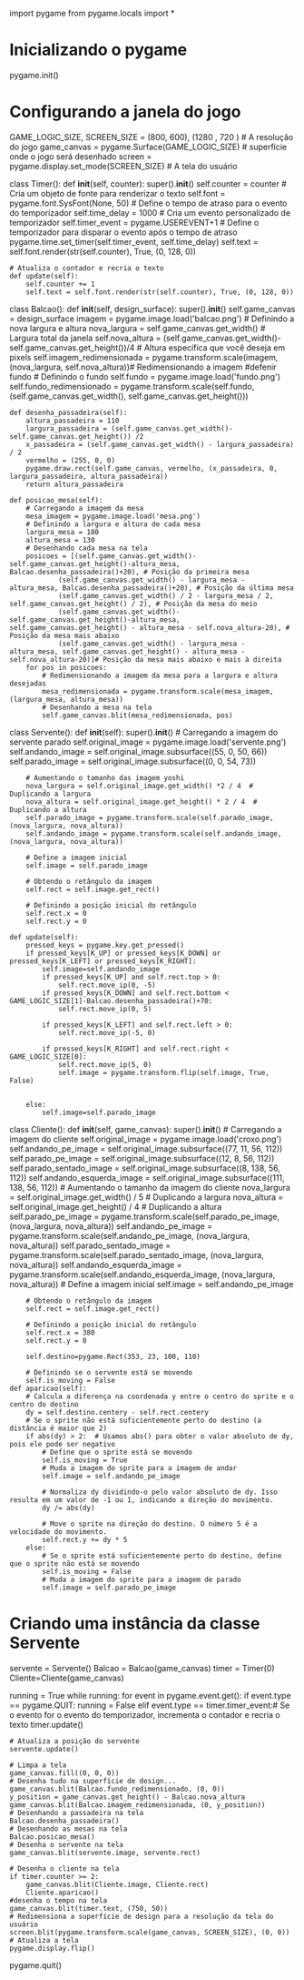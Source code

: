 import pygame
from pygame.locals import *

# Inicializando o pygame
pygame.init()

# Configurando a janela do jogo
GAME_LOGIC_SIZE, SCREEN_SIZE = (800, 600), (1280 , 720 ) # A resolução do jogo
game_canvas = pygame.Surface(GAME_LOGIC_SIZE) # superfície onde o jogo será desenhado
screen = pygame.display.set_mode(SCREEN_SIZE) # A tela do usuário

class Timer():
    def __init__(self, counter):
        super().__init__()
        self.counter = counter
        # Cria um objeto de fonte para renderizar o texto
        self.font = pygame.font.SysFont(None, 50)
        # Define o tempo de atraso para o evento do temporizador
        self.time_delay = 1000
        # Cria um evento personalizado de temporizador
        self.timer_event = pygame.USEREVENT+1
        # Define o temporizador para disparar o evento após o tempo de atraso
        pygame.time.set_timer(self.timer_event, self.time_delay)
        self.text = self.font.render(str(self.counter), True, (0, 128, 0))
    
    # Atualiza o contador e recria o texto
    def update(self):
        self.counter += 1
        self.text = self.font.render(str(self.counter), True, (0, 128, 0))

class Balcao():
    def __init__(self, design_surface):
        super().__init__()
        self.game_canvas = design_surface
        imagem = pygame.image.load('balcao.png')
        # Definindo a nova largura e altura
        nova_largura = self.game_canvas.get_width()  # Largura total da janela
        self.nova_altura = (self.game_canvas.get_width()-self.game_canvas.get_height())/4  # Altura específica que você deseja em pixels
        self.imagem_redimensionada = pygame.transform.scale(imagem, (nova_largura, self.nova_altura))# Redimensionando a imagem
        #defenir fundo
        # Definindo o fundo
        self.fundo = pygame.image.load('fundo.png')
        self.fundo_redimensionado = pygame.transform.scale(self.fundo, (self.game_canvas.get_width(), self.game_canvas.get_height()))

    def desenha_passadeira(self):
        altura_passadeira = 110
        largura_passadeira = (self.game_canvas.get_width()-self.game_canvas.get_height()) /2
        x_passadeira = (self.game_canvas.get_width() - largura_passadeira) / 2
        vermelho = (255, 0, 0)
        pygame.draw.rect(self.game_canvas, vermelho, (x_passadeira, 0, largura_passadeira, altura_passadeira))
        return altura_passadeira
    
    def posicao_mesa(self):
        # Carregando a imagem da mesa
        mesa_imagem = pygame.image.load('mesa.png')
        # Definindo a largura e altura de cada mesa
        largura_mesa = 180
        altura_mesa = 130
        # Desenhando cada mesa na tela
        posicoes = [(self.game_canvas.get_width()- self.game_canvas.get_height()-altura_mesa, Balcao.desenha_passadeira()+20), # Posição da primeira mesa
                (self.game_canvas.get_width() - largura_mesa - altura_mesa, Balcao.desenha_passadeira()+20), # Posição da última mesa
                (self.game_canvas.get_width() / 2 - largura_mesa / 2, self.game_canvas.get_height() / 2), # Posição da mesa do meio
                (self.game_canvas.get_width()- self.game_canvas.get_height()-altura_mesa, self.game_canvas.get_height() - altura_mesa - self.nova_altura-20), # Posição da mesa mais abaixo
                (self.game_canvas.get_width() - largura_mesa - altura_mesa, self.game_canvas.get_height() - altura_mesa - self.nova_altura-20)]# Posição da mesa mais abaixo e mais à direita
        for pos in posicoes:
            # Redimensionando a imagem da mesa para a largura e altura desejadas
            mesa_redimensionada = pygame.transform.scale(mesa_imagem, (largura_mesa, altura_mesa))
            # Desenhando a mesa na tela
            self.game_canvas.blit(mesa_redimensionada, pos)

class Servente():
    def __init__(self):
        super().__init__()
        # Carregando a imagem do servente parado
        self.original_image = pygame.image.load('servente.png')
        self.andando_image = self.original_image.subsurface((55, 0, 50, 66))
        self.parado_image = self.original_image.subsurface((0, 0, 54, 73))
        
        # Aumentando o tamanho das imagem yoshi
        nova_largura = self.original_image.get_width() *2 / 4  # Duplicando a largura
        nova_altura = self.original_image.get_height() * 2 / 4  # Duplicando a altura
        self.parado_image = pygame.transform.scale(self.parado_image, (nova_largura, nova_altura))
        self.andando_image = pygame.transform.scale(self.andando_image, (nova_largura, nova_altura))

        # Define a imagem inicial
        self.image = self.parado_image

        # Obtendo o retângulo da imagem
        self.rect = self.image.get_rect()

        # Definindo a posição inicial do retângulo
        self.rect.x = 0
        self.rect.y = 0

    def update(self):
        pressed_keys = pygame.key.get_pressed()
        if pressed_keys[K_UP] or pressed_keys[K_DOWN] or pressed_keys[K_LEFT] or pressed_keys[K_RIGHT]:
            self.image=self.andando_image
            if pressed_keys[K_UP] and self.rect.top > 0:
                self.rect.move_ip(0, -5)
            if pressed_keys[K_DOWN] and self.rect.bottom < GAME_LOGIC_SIZE[1]-Balcao.desenha_passadeira()+70:
                self.rect.move_ip(0, 5)

            if pressed_keys[K_LEFT] and self.rect.left > 0:
                self.rect.move_ip(-5, 0)

            if pressed_keys[K_RIGHT] and self.rect.right < GAME_LOGIC_SIZE[0]:
                self.rect.move_ip(5, 0)
                self.image = pygame.transform.flip(self.image, True, False)
                

        else:
            self.image=self.parado_image

class Cliente():
    def __init__(self, game_canvas):
        super().__init__()
        # Carregando a imagem do cliente
        self.original_image = pygame.image.load('croxo.png')
        self.andando_pe_image = self.original_image.subsurface((77, 11, 56, 112))
        self.parado_pe_image = self.original_image.subsurface((12, 8, 56, 112))
        self.parado_sentado_image = self.original_image.subsurface((8, 138, 56, 112))
        self.andando_esquerda_image = self.original_image.subsurface((111, 138, 56, 112))
        # Aumentando o tamanho da imagem do cliente
        nova_largura = self.original_image.get_width() / 5  # Duplicando a largura
        nova_altura = self.original_image.get_height() / 4   # Duplicando a altura
        self.parado_pe_image = pygame.transform.scale(self.parado_pe_image, (nova_largura, nova_altura))
        self.andando_pe_image = pygame.transform.scale(self.andando_pe_image, (nova_largura, nova_altura))
        self.parado_sentado_image = pygame.transform.scale(self.parado_sentado_image, (nova_largura, nova_altura))
        self.andando_esquerda_image = pygame.transform.scale(self.andando_esquerda_image, (nova_largura, nova_altura))
        # Define a imagem inicial
        self.image = self.andando_pe_image

        # Obtendo o retângulo da imagem
        self.rect = self.image.get_rect()

        # Definindo a posição inicial do retângulo
        self.rect.x = 380
        self.rect.y = 0

        self.destino=pygame.Rect(353, 23, 100, 110)

        # Definindo se o servente está se movendo
        self.is_moving = False
    def aparicao(self):
        # Calcula a diferença na coordenada y entre o centro do sprite e o centro do destino
        dy = self.destino.centery - self.rect.centery
        # Se o sprite não está suficientemente perto do destino (a distância é maior que 2)
        if abs(dy) > 2:  # Usamos abs() para obter o valor absoluto de dy, pois ele pode ser negativo
            # Define que o sprite está se movendo
            self.is_moving = True
            # Muda a imagem do sprite para a imagem de andar
            self.image = self.andando_pe_image

            # Normaliza dy dividindo-o pelo valor absoluto de dy. Isso resulta em um valor de -1 ou 1, indicando a direção do movimento.
            dy /= abs(dy)

            # Move o sprite na direção do destino. O número 5 é a velocidade do movimento.
            self.rect.y += dy * 5
        else:
            # Se o sprite está suficientemente perto do destino, define que o sprite não está se movendo
            self.is_moving = False
            # Muda a imagem do sprite para a imagem de parado
            self.image = self.parado_pe_image


# Criando uma instância da classe Servente
servente = Servente()
Balcao = Balcao(game_canvas)
timer = Timer(0)
Cliente=Cliente(game_canvas)

running = True
while running:
    for event in pygame.event.get():
        if event.type == pygame.QUIT:
            running = False
        elif event.type == timer.timer_event:# Se o evento for o evento do temporizador, incrementa o contador e recria o texto
            timer.update()
        
    # Atualiza a posição do servente
    servente.update()

    # Limpa a tela
    game_canvas.fill((0, 0, 0))
    # Desenha tudo na superfície de design...
    game_canvas.blit(Balcao.fundo_redimensionado, (0, 0))
    y_position = game_canvas.get_height() - Balcao.nova_altura
    game_canvas.blit(Balcao.imagem_redimensionada, (0, y_position))
    # Desenhando a passadeira na tela
    Balcao.desenha_passadeira()
    # Desenhando as mesas na tela
    Balcao.posicao_mesa()
    # Desenha o servente na tela
    game_canvas.blit(servente.image, servente.rect)

    # Desenha o cliente na tela
    if timer.counter >= 2:
        game_canvas.blit(Cliente.image, Cliente.rect)
        Cliente.aparicao()
    #desenha o tempo na tela
    game_canvas.blit(timer.text, (750, 50))
    # Redimensiona a superfície de design para a resolução da tela do usuário
    screen.blit(pygame.transform.scale(game_canvas, SCREEN_SIZE), (0, 0))
    # Atualiza a tela
    pygame.display.flip()

pygame.quit()
